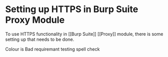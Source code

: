 # Setting up HTTPS in Burp Suite Proxy Module

To use HTTPS functionality in [[Burp Suite]] [[Proxy]] module, there is some setting up that needs to be done.

Colour is Bad requiremant testing spell check